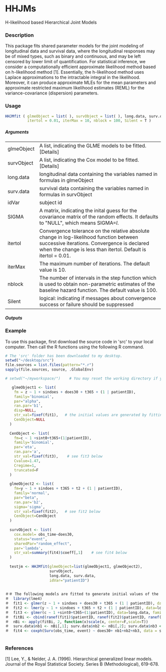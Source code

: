 # HHJMs
H-likelihood based Hierarchical Joint Models

### Description

This package fits shared parameter models for the joint modeling of longitudinal data and survival data, where the longitudinal responses may be of mixed types, such as binary and continuous, and may be left censored by lower limit of quantification. For statistical inference, we consider a computationally efficient approximate likelihood method based on h-likelihood method [1]. Essentially, the h-likelihood method uses Laplace approximations to the intractable integral in the likelihood. Moreover, it can produce approximate MLEs for the mean parameters and approximate restricted maximum likelihood estimates (REML) for the variance-covariance (dispersion) parameters. 

### Usage
```r
HHJMfit ( glmeObject = list( ), survObject = list( ), long.data, surv.data, idVar, 
          itertol = 0.01, iterMax = 10, nblock = 100, Silent = T )
```
<!--
where glmeObject and survObject must be in the following format:
```r
  glmeObject <- list(fm, family, par, ran.par, disp, str_val,  CenObject)
  CenObject <- list(fm, family='binomial', par, ran.par, str_val, Cvalue, Cregime, truncated)
```
-->

##### Arguments
|           |          |
|-----------|-----------|
|glmeObject | A list, indicating the GLME models to be fitted. [Details] | 
|survObject | A list, indicating the Cox model to be fitted.  [Details] |
|long.data  | longitudinal data containing the variables named in formulas in glmeObject |
|surv.data  | survival data containing the variables named in formulas in survObject |
|idVar      | subject id |
|SIGMA      | A matrix, indicating the inital guess for the covariance matrix of the random effects. It defaults to "NULL", which means SIGMA=*I*.|
|itertol    | Convergence tolerance on the relative absolute change in log-likelihood function between successive iterations. Convergence is declared when the change is less than itertol. Default is itertol = 0.01. |
|iterMax    | The maximum number of iterations. The default value is 10. |
|nblock     | The number of intervals in the step function which is used to obtain non-parametric estimates of the baseline hazard function. The default value is 100. |
|Silent     | logical: indicating if messages about convergence success or failure should be suppressed|

##### Outputs




<!--
```r
HHJMsummary( object, digits)
```
##### Arguments
|           |          |
|-----------|-----------|
| object |  an object for which a summary is desired |
| digits |  integer indicating  the number of decimal places to be used|

##### Output
-->

### Example 
To use this package, first download the source code in 'src' to your local computer. Then call the R functions using the following R command. 

```r
# The 'src' folder has been downloaded to my desktop.
setwd("~/desktop/src")
file.sources = list.files(pattern="*.r")
sapply(file.sources, source, .GlobalEnv)

# setwd("~/myworkspace/")    # You may reset the working directory if your data are stored in a different location. 
```

```r
   glmeObject1 <- list(
    fm = z ~ 1 + sindoes + does30 + t365 + (1 | patientID),
    family='binomial',
    par="alpha",
    ran.par='b1',
    disp=NULL,
    str_val=fixef(fit1),   # the initial values are generated by fitting the model using glmer(), see fit1 below
    CenObject=NULL
  )
  
  CenObject <- list(
    fm=c ~ 1 +sint0+t365+(1|patientID),
    family='binomial',
    par='eta',
    ran.par='a',
    str_val=fixef(fit3),    # see fit3 below
    Cvalue=1.47,
    Cregime=1,
    truncated=F 
  )
  
  glmeObject2 <- list(
    fm=y ~ 1 + sindoes + t365 + t2 + (1 | patientID),
    family='normal',
    par="beta",
    ran.par='b2',
    sigma='sigma',
    str_val=fixef(fit2),   # see fit2 below
    CenObject=CenObject
  )
  
  survObject <- list(
    cox.model= obs_time~does30,
    status="event",
    sharedPar="random_effect",  
    par='lambda',
    str_val=summary(fit4)$coeff[,1]    # see fit4 below
  )
  
  testjm <- HHJMfit(glmeObject=list(glmeObject1, glmeObject2), 
                    survObject,
                    long.data, surv.data, 
                    idVar="patientID")
                    
                  
＃＃ The following models are fitted to generate initial values of the fixed parameters for HHJMfit(). 
＃  library(lme4)
＃  fit1 <- glmer(z ~ 1 + sindoes + does30 + t365 + (1 | patientID), data=long.data, family='binomial')
＃  fit2 <- lmer(y ~ 1 + sindoes + t365 + t2 + (1 | patientID), data=long.data)
＃  fit3 <- glmer(c ~ 1 +sint0+t365+(1|patientID), data=long.data, family="binomial")
＃  fitBi <- cbind(ranef(fit1)$patientID, ranef(fit2)$patientID, ranef(fit3)$patientID)
＃  nBi <- apply(fitBi, 2, function(x)scale(x, center=F,scale=T))
＃  surv.data$nb1 <- nBi[,1]; surv.data$nb2 <- nBi[,2]; surv.data$nb3 <- nBi[,3]
＃  fit4 <- coxph(Surv(obs_time, event) ~ does30+ nb1+nb2+nb3, data = surv.data)
  
```


### References
[1] Lee, Y., & Nelder, J. A. (1996). Hierarchical generalized linear models. Journal of the Royal Statistical Society. Series B (Methodological), 619-678.
